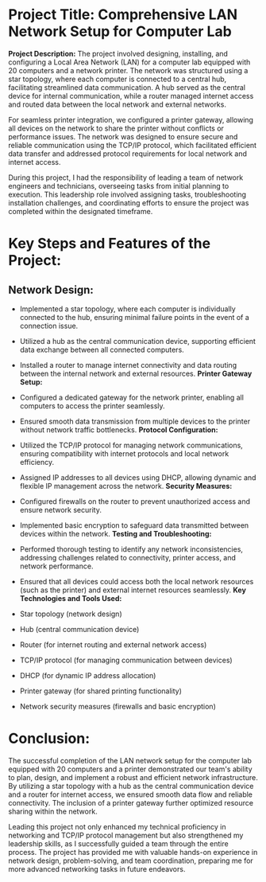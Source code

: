 # Project Title: Comprehensive LAN Network Setup for Computer Lab

**Project Description:** The project involved designing, installing, and configuring a Local Area Network (LAN) for a computer lab equipped with 20 computers and a network printer. The network was structured using a star topology, where each computer is connected to a central hub, facilitating streamlined data communication. A hub served as the central device for internal communication, while a router managed internet access and routed data between the local network and external networks.

For seamless printer integration, we configured a printer gateway, allowing all devices on the network to share the printer without conflicts or performance issues. The network was designed to ensure secure and reliable communication using the TCP/IP protocol, which facilitated efficient data transfer and addressed protocol requirements for local network and internet access.

During this project, I had the responsibility of leading a team of network engineers and technicians, overseeing tasks from initial planning to execution. This leadership role involved assigning tasks, troubleshooting installation challenges, and coordinating efforts to ensure the project was completed within the designated timeframe.

# Key Steps and Features of the Project:

## Network Design:

- Implemented a star topology, where each computer is individually connected to the hub, ensuring minimal failure points in the event of a connection issue.
- Utilized a hub as the central communication device, supporting efficient data exchange between all connected computers.
- Installed a router to manage internet connectivity and data routing between the internal network and external resources.
**Printer Gateway Setup:**

- Configured a dedicated gateway for the network printer, enabling all computers to access the printer seamlessly.
- Ensured smooth data transmission from multiple devices to the printer without network traffic bottlenecks.
**Protocol Configuration:**

- Utilized the TCP/IP protocol for managing network communications, ensuring compatibility with internet protocols and local network efficiency.
- Assigned IP addresses to all devices using DHCP, allowing dynamic and flexible IP management across the network.
**Security Measures:**

- Configured firewalls on the router to prevent unauthorized access and ensure network security.
- Implemented basic encryption to safeguard data transmitted between devices within the network.
**Testing and Troubleshooting:**

- Performed thorough testing to identify any network inconsistencies, addressing challenges related to connectivity, printer access, and network performance.
- Ensured that all devices could access both the local network resources (such as the printer) and external internet resources seamlessly.
**Key Technologies and Tools Used:**

- Star topology (network design)
- Hub (central communication device)
- Router (for internet routing and external network access)
- TCP/IP protocol (for managing communication between devices)
- DHCP (for dynamic IP address allocation)
- Printer gateway (for shared printing functionality)
- Network security measures (firewalls and basic encryption)
# Conclusion:

The successful completion of the LAN network setup for the computer lab equipped with 20 computers and a printer demonstrated our team's ability to plan, design, and implement a robust and efficient network infrastructure. By utilizing a star topology with a hub as the central communication device and a router for internet access, we ensured smooth data flow and reliable connectivity. The inclusion of a printer gateway further optimized resource sharing within the network.

Leading this project not only enhanced my technical proficiency in networking and TCP/IP protocol management but also strengthened my leadership skills, as I successfully guided a team through the entire process. The project has provided me with valuable hands-on experience in network design, problem-solving, and team coordination, preparing me for more advanced networking tasks in future endeavors.
